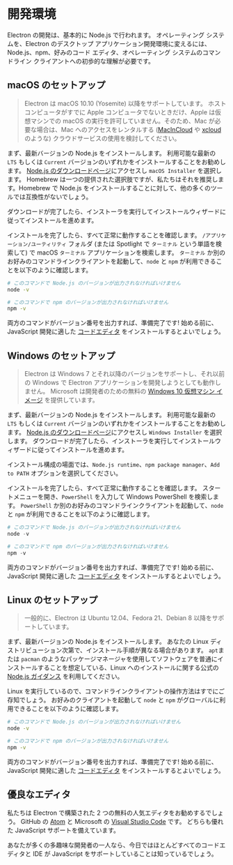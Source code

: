 # 開発環境

Electron の開発は、基本的に Node.js で行われます。 オペレーティング システムを、Electron のデスクトップ アプリケーション開発環境に変えるには、Node.js、npm、好みのコード エディタ、オペレーティング システムのコマンドライン クライアントへの初歩的な理解が必要です。

## macOS のセットアップ

> Electron は macOS 10.10 (Yosemite) 以降をサポートしています。 ホストコンピュータがすでに Apple コンピュータでないときだけ、Apple は仮想マシンでの macOS の実行を許可していません。そのため、Mac が必要な場合は、Mac へのアクセスをレンタルする ([MacInCloud](https://www.macincloud.com/) や [xcloud](https://xcloud.me) のような) クラウドサービスの使用を検討してください。

まず、最新バージョンの Node.js をインストールします。 利用可能な最新の `LTS` もしくは `Current` バージョンのいずれかをインストールすることをお勧めします。 [Node.js のダウンロードページ](https://nodejs.org/en/download/)にアクセスし `macOS Installer` を選択します。 Homebrew は一つの提供された選択肢ですが、私たちはそれを推奨します。Homebrew で Node.js をインストールすることに対して、他の多くのツールでは互換性がないでしょう。

ダウンロードが完了したら、インストーラを実行してインストールウィザードに従ってインストールを進めます。

インストールを完了したら、すべて正常に動作することを確認します。 `/アプリケーション/ユーティリティ` フォルダ (または Spotlight で `ターミナル` という単語を検索して) で macOS `ターミナル` アプリケーションを検索します。 `ターミナル` か別のお好みのコマンドラインクライアントを起動して、`node` と `npm` が利用できることを以下のように確認します。

```sh
# このコマンドで Node.js のバージョンが出力されなければいけません
node -v

# このコマンドで npm のバージョンが出力されなければいけません
npm -v
```

両方のコマンドがバージョン番号を出力すれば、準備完了です! 始める前に、JavaScript 開発に適した [コードエディタ](#a-good-editor) をインストールするとよいでしょう。

## Windows のセットアップ

> Electron は Windows 7 とそれ以降のバージョンをサポートし、それ以前の Windows で Electron アプリケーションを開発しようとしても動作しません。 Microsoft は開発者のための無料の [Windows 10 仮想マシン イメージ](https://developer.microsoft.com/en-us/windows/downloads/virtual-machines) を提供しています。

まず、最新バージョンの Node.js をインストールします。 利用可能な最新の `LTS` もしくは `Current` バージョンのいずれかをインストールすることをお勧めします。 [Node.js のダウンロードページ](https://nodejs.org/en/download/)にアクセスし `Windows Installer` を選択します。 ダウンロードが完了したら、インストーラを実行してインストールウィザードに従ってインストールを進めます。

インストール構成の場面では、`Node.js runtime`、`npm package manager`、`Add to PATH` オプションを選択してください。

インストールを完了したら、すべて正常に動作することを確認します。 スタートメニューを開き、`PowerShell` を入力して Windows PowerShell を検索します。 `PowerShell` か別のお好みのコマンドラインクライアントを起動して、`node` と `npm` が利用できることを以下のように確認します。

```powershell
# このコマンドで Node.js のバージョンが出力されなければいけません
node -v

# このコマンドで npm のバージョンが出力されなければいけません
npm -v
```

両方のコマンドがバージョン番号を出力すれば、準備完了です! 始める前に、JavaScript 開発に適した [コードエディタ](#a-good-editor) をインストールするとよいでしょう。

## Linux のセットアップ

> 一般的に、Electron は Ubuntu 12.04、Fedora 21、Debian 8 以降をサポートしています。

まず、最新バージョンの Node.js をインストールします。 あなたの Linux ディストリビューション次第で、インストール手順が異なる場合があります。 `apt`または `pacman` のようなパッケージマネージャを使用してソフトウェアを普通にインストールすることを想定している、Linux へのインストールに関する公式の [Node.js ガイダンス](https://nodejs.org/en/download/package-manager/) を利用してください。

Linux を実行しているので、コマンドラインクライアントの操作方法はすでにご存知でしょう。 お好みのクライアントを起動して `node` と `npm` がグローバルに利用できることを以下のように確認します。

```sh
# このコマンドで Node.js のバージョンが出力されなければいけません
node -v

# このコマンドで npm のバージョンが出力されなければいけません
npm -v
```

両方のコマンドがバージョン番号を出力すれば、準備完了です! 始める前に、JavaScript 開発に適した [コードエディタ](#a-good-editor) をインストールするとよいでしょう。

## 優良なエディタ

私たちは Electron で構築された 2 つの無料の人気エディタをお勧めするでしょう。 GitHub の [Atom](https://atom.io/) と Microsoft の [Visual Studio Code](https://code.visualstudio.com/) です。 どちらも優れた JavaScript サポートを備えています。

あなたが多くの多趣味な開発者の一人なら、今日ではほとんどすべてのコードエディタと IDE が JavaScript をサポートしていることは知っているでしょう。
